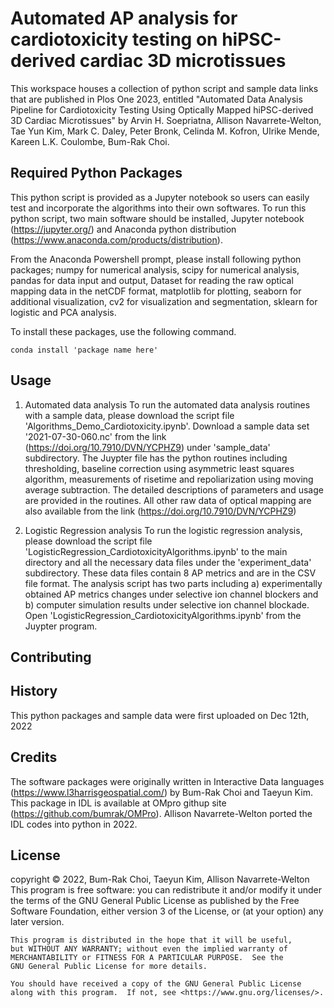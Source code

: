 # Automated AP analysis for cardiotoxicity testing on hiPSC-derived cardiac 3D microtissues

This workspace houses a collection of python script and sample data links that are published in Plos One 2023, entitled "Automated Data Analysis Pipeline for Cardiotoxicity Testing Using Optically Mapped hiPSC-derived 3D Cardiac Microtissues" by Arvin H. Soepriatna, Allison Navarrete-Welton, Tae Yun Kim, Mark C. Daley, Peter Bronk, Celinda M. Kofron, Ulrike Mende, Kareen L.K. Coulombe, Bum-Rak Choi. 

## Required Python Packages

This python script is provided as a Jupyter notebook so users can easily test and incorporate the algorithms into their own softwares. To run this python script, two main software should be installed, Jupyter notebook (https://jupyter.org/) and Anaconda python distribution (https://www.anaconda.com/products/distribution).

From the Anaconda Powershell prompt, please install following python packages; 
    numpy for numerical analysis,
    scipy for numerical analysis,
    pandas for data input and output,
    Dataset for reading the raw optical mapping data in the netCDF format,
    matplotlib for plotting,
    seaborn for additional visualization,
    cv2 for visualization and segmentation,
    sklearn for logistic and PCA analysis. 



To install these packages, use the following command.

    conda install 'package name here'


## Usage

1. Automated data analysis
To run the automated data analysis routines with a sample data, please download the script file 'Algorithms_Demo_Cardiotoxicity.ipynb'. Download a sample data set '2021-07-30-060.nc' from the link (https://doi.org/10.7910/DVN/YCPHZ9) under 'sample_data' subdirectory. The Juypter file has the python routines including thresholding, baseline correction using asymmetric least squares algorithm, measurements of risetime and repoliarization using moving average subtraction. The detailed descriptions of parameters and usage are provided in the routines. All other raw data of optical mapping are also available from the link (https://doi.org/10.7910/DVN/YCPHZ9)


2. Logistic Regression analysis
To run the logistic regression analysis, please download the script file 'LogisticRegression_CardiotoxicityAlgorithms.ipynb' to the main directory and all the necessary data files under the 'experiment_data' subdirectory. These data files contain 8 AP metrics and are in the CSV file format. The analysis script has two parts including a) experimentally obtained AP metrics changes under selective ion channel blockers and b) computer simulation results under selective ion channel blockade. Open 'LogisticRegression_CardiotoxicityAlgorithms.ipynb' from the Juypter program.


## Contributing

## History

This python packages and sample data were first uploaded on Dec 12th, 2022

## Credits
The software packages were originally written in Interactive Data languages (https://www.l3harrisgeospatial.com/) by Bum-Rak Choi and Taeyun Kim. This package in IDL is available at OMpro githup site (https://github.com/bumrak/OMPro). Allison Navarrete-Welton ported the IDL codes into python in 2022. 

## License

copyright © 2022, Bum-Rak Choi, Taeyun Kim, Allison Navarrete-Welton
 This program is free software: you can redistribute it and/or modify
    it under the terms of the GNU General Public License as published by
    the Free Software Foundation, either version 3 of the License, or
    (at your option) any later version.

    This program is distributed in the hope that it will be useful,
    but WITHOUT ANY WARRANTY; without even the implied warranty of
    MERCHANTABILITY or FITNESS FOR A PARTICULAR PURPOSE.  See the
    GNU General Public License for more details.

    You should have received a copy of the GNU General Public License
    along with this program.  If not, see <https://www.gnu.org/licenses/>.
